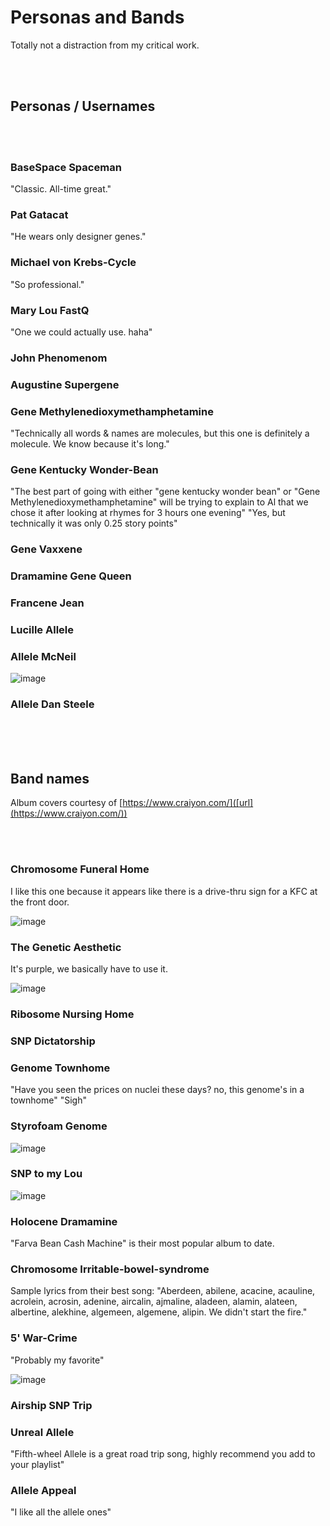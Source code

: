 # Personas and Bands
Totally not a distraction from my critical work.

<br/>
<br/>

## Personas / Usernames

<br/>
<br/>

### BaseSpace Spaceman
"Classic. All-time great."

### Pat Gatacat
"He wears only designer genes."

### Michael von Krebs-Cycle
"So professional."

### Mary Lou FastQ
"One we could actually use. haha"

### John Phenomenom

### Augustine Supergene

### Gene Methylenedioxymethamphetamine
"Technically all words & names are molecules, but this one is definitely a molecule. We know because it's long."

### Gene Kentucky Wonder-Bean
"The best part of going with either "gene kentucky wonder bean" or "Gene Methylenedioxymethamphetamine" will be trying to explain to Al that we chose it after looking at rhymes for 3 hours one evening"
"Yes, but technically it was only 0.25 story points"

### Gene Vaxxene

### Dramamine Gene Queen

### Francene Jean

### Lucille Allele

### Allele McNeil
![image](https://user-images.githubusercontent.com/3023691/175667003-2fa84385-bd3f-4a83-b196-a09504747122.png)


### Allele Dan Steele

<br/>
<br/>
<br/>


## Band names
Album covers courtesy of [https://www.craiyon.com/]([url](https://www.craiyon.com/))

<br/>
<br/>

### Chromosome Funeral Home
I like this one because it appears like there is a drive-thru sign for a KFC at the front door.

![image](https://user-images.githubusercontent.com/3023691/175664343-d077e02e-6512-4cd0-bee5-5fd30ca1f5b2.png)

### The Genetic Aesthetic
It's purple, we basically have to use it.

![image](https://user-images.githubusercontent.com/3023691/175666124-a97dde3d-feff-40ed-8115-f6d072ebe4d9.png)

### Ribosome Nursing Home

### SNP Dictatorship

### Genome Townhome
"Have you seen the prices on nuclei these days? no, this genome's in a townhome"
"Sigh"

### Styrofoam Genome
![image](https://user-images.githubusercontent.com/3023691/175665509-74b82285-24da-42ac-9dbb-d67c665ef3e0.png)


### SNP to my Lou
![image](https://user-images.githubusercontent.com/3023691/175665199-24e8e1a5-5e01-4470-8c3a-73bd51ab036d.png)


### Holocene Dramamine
"Farva Bean Cash Machine" is their most popular album to date.

### Chromosome Irritable-bowel-syndrome
Sample lyrics from their best song: "Aberdeen, abilene, acacine, acauline, acrolein, acrosin, adenine, aircalin, ajmaline, aladeen, alamin, alateen, albertine, alekhine, algemeen, algemene, alipin. We didn't start the fire."


### 5' War-Crime
"Probably my favorite"

![image](https://user-images.githubusercontent.com/3023691/175665860-dd61bffb-d620-47de-86e6-b93ee1821b6c.png)

### Airship SNP Trip

### Unreal Allele
"Fifth-wheel Allele is a great road trip song, highly recommend you add to your playlist"

### Allele Appeal
"I like all the allele ones"

